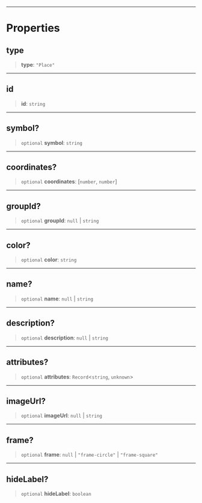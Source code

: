 ***

# Properties

## type

> **type**: `"Place"`

***

## id

> **id**: `string`

***

## symbol?

> `optional` **symbol**: `string`

***

## coordinates?

> `optional` **coordinates**: \[`number`, `number`]

***

## groupId?

> `optional` **groupId**: `null` | `string`

***

## color?

> `optional` **color**: `string`

***

## name?

> `optional` **name**: `null` | `string`

***

## description?

> `optional` **description**: `null` | `string`

***

## attributes?

> `optional` **attributes**: `Record`\<`string`, `unknown`>

***

## imageUrl?

> `optional` **imageUrl**: `null` | `string`

***

## frame?

> `optional` **frame**: `null` | `"frame-circle"` | `"frame-square"`

***

## hideLabel?

> `optional` **hideLabel**: `boolean`
